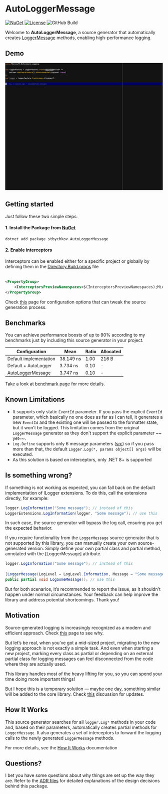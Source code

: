 # AutoLoggerMessage

[![NuGet](https://img.shields.io/nuget/v/stbychkov.AutoLoggerMessage)](https://www.nuget.org/packages/stbychkov.AutoLoggerMessage)
[![License](https://img.shields.io/badge/License-MIT-green.svg)](LICENSE)
![GitHub Build](https://github.com/stbychkov/AutoLoggerMessage/actions/workflows/dotnet_build.yml/badge.svg)

Welcome to **AutoLoggerMessage**, a source generator that automatically creates [LoggerMessage](https://youtu.be/Otm8tH0Vrp0) methods, enabling high-performance logging.

## Demo

![Demo](https://raw.githubusercontent.com/stbychkov/AutoLoggerMessage/94f1425f9eaed51d05db734f2694483902773211/docs/demo.gif)

## Getting started

Just follow these two simple steps:

#### 1. Install the Package from [NuGet](https://www.nuget.org/packages/stbychkov.AutoLoggerMessage)

```shell
dotnet add package stbychkov.AutoLoggerMessage
```

#### 2. Enable interceptors

Interceptors can be enabled either for a specific project or globally by defining them in
the [Directory.Build.props](./src/Directory.Build.props) file

```xml

<PropertyGroup>
    <InterceptorsPreviewNamespaces>$(InterceptorsPreviewNamespaces);Microsoft.Extensions.Logging.AutoLoggerMessage</InterceptorsPreviewNamespaces>
</PropertyGroup>
```

Check [this](https://github.com/stbychkov/AutoLoggerMessage/wiki/Configuration) page for configuration options that can tweak the source generation process.

## Benchmarks

You can achieve performance boosts of up to 90% according to my benchmarks just by including this source generator in your project. 

| Configuration          | Mean      | Ratio | Allocated |
|------------------------|-----------|-------|-----------|
| Default implementation | 38.149 ns | 1.00  | 216 B     |
| Default + AutoLogger   | 3.734 ns  | 0.10  | -         |
| AutoLoggerMessage      | 3.747 ns  | 0.10  | -         |

Take a look at [benchmark](https://github.com/stbychkov/AutoLoggerMessage/wiki/Benchmarks) page for more details.

## Known Limitations

* It supports only static `EventId` parameter. If you pass the explicit `EventId` parameter, which basically no one does
  as far as I can tell, it generates a new `EventId` and the existing one will be passed to the formatter state, but it
  won't be logged.
  This limitation comes from the original `LoggerMessage` generator as they don't support the explicit parameter ~~
  yet~~.
* `Log.Define` supports only 6 message
  parameters ([src](https://learn.microsoft.com/en-us/dotnet/api/microsoft.extensions.logging.loggermessage.define))
  so if you pass more than that, the default `Logger.Log(*, params object[] args)` will be executed.
* As this solution is based on interceptors, only .NET 8+ is supported

## Is something wrong?

If something is not working as expected, you can fall back on the default implementation of ILogger extensions.
To do this, call the extensions directly, for example:

```csharp
logger.LogInformation("Some message"); // instead of this
LoggerExtensions.LogInformation(logger, "Some message"); // use this
```

In such case, the source generator will bypass the log call, ensuring you get the expected behavior.

If you require functionality from the `LoggerMessage` source generator that is not supported by this library,
you can manually create your own source-generated version. Simply define your own partial class and partial method, annotated with the [LoggerMessage] attribute.

```csharp
logger.LogInformation("Some message"); // instead of this

[LoggerMessage(LogLevel = LogLevel.Information, Message = "Some message")]
public partial void LogSomeMessage(); // use this
```

But for both scenarios, it’s recommended to report the issue, as it shouldn't happen under normal circumstances.
Your feedback can help improve the library and address potential shortcomings. Thank you!

## Motivation

Source-generated logging is increasingly recognized as a modern and efficient approach. Check [this](https://github.com/stbychkov/AutoLoggerMessage/wiki/Evolution-of-Logging-Techniques) page to see why.

But let’s be real, when you’ve got a mid-sized project, migrating to the new logging approach is not exactly a simple
task. And even when starting a new project, marking every class as partial or depending on an external partial class for
logging messages can feel disconnected from the code where they are actually used.

This library handles most of the heavy lifting for you, so you can spend your time doing more important things!

But I hope this is a temporary solution — maybe one day, something similar will be added to the core library. 
Check [this](https://github.com/dotnet/runtime/discussions/110364) discussion for updates.

## How It Works

This source generator searches for all `logger.Log*` methods in your code and, based on their parameters, automatically
creates partial methods for `LoggerMessage`. It also generates a set of interceptors to forward
the logging calls to the newly generated `LoggerMessage` methods.

For more details, see the [How It Works](https://github.com/stbychkov/AutoLoggerMessage/blob/main/docs/how-it-works.md)
documentation

## Questions?

I bet you have some questions about why things are set up the way they are.
Refer to the [ADR files](https://github.com/stbychkov/AutoLoggerMessage/tree/main/docs/ADR) for detailed explanations of the design decisions behind this package.
